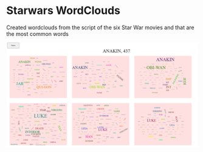# Starwars WordClouds

Created wordclouds from the script of the six Star War movies and that are the most common words

![First Version](/static/first_version.PNG)
